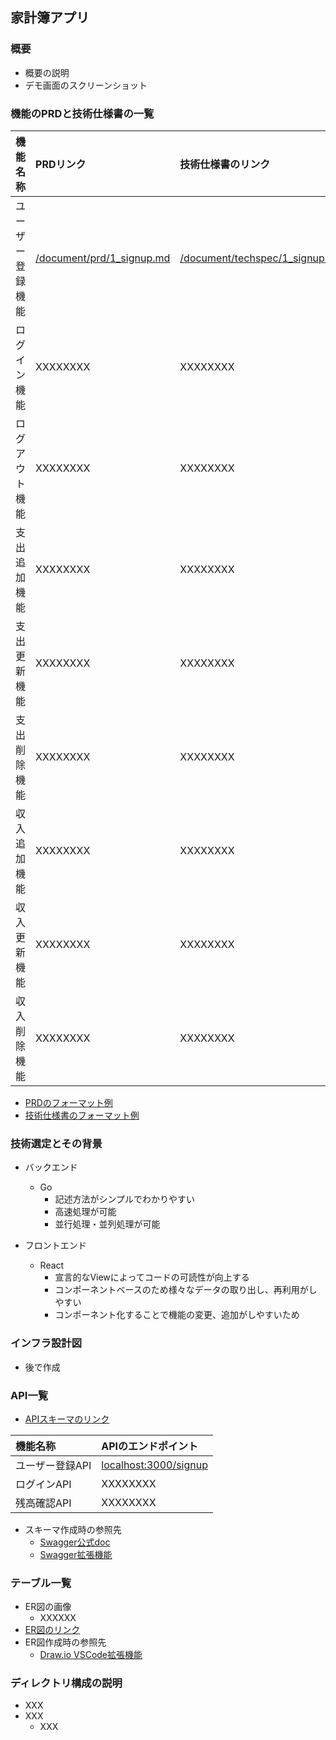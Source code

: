 ## 家計簿アプリ

### 概要

- 概要の説明
- デモ画面のスクリーンショット

### 機能のPRDと技術仕様書の一覧

| 機能名称 | PRDリンク | 技術仕様書のリンク |
| :--- | :--- | :--- |
| ユーザー登録機能 | [/document/prd/1_signup.md](/document/prd/1_signup.md) | [/document/techspec/1_signup.md](/document/techspec/1_signup.md) |
| ログイン機能 | XXXXXXXX | XXXXXXXX |
| ログアウト機能 | XXXXXXXX | XXXXXXXX |
| 支出追加機能 | XXXXXXXX | XXXXXXXX |
| 支出更新機能 | XXXXXXXX | XXXXXXXX |
| 支出削除機能 | XXXXXXXX | XXXXXXXX |
| 収入追加機能 | XXXXXXXX | XXXXXXXX |
| 収入更新機能 | XXXXXXXX | XXXXXXXX |
| 収入削除機能 | XXXXXXXX | XXXXXXXX |

- [PRDのフォーマット例](/document/prd/1_login.md)
- [技術仕様書のフォーマット例  ](/document/techspec/1_login.md)


### 技術選定とその背景

- バックエンド
  - Go
    - 記述方法がシンプルでわかりやすい
    - 高速処理が可能
    - 並行処理・並列処理が可能

- フロントエンド
  - React
    - 宣言的なViewによってコードの可読性が向上する
    - コンポーネントベースのため様々なデータの取り出し、再利用がしやすい
    - コンポーネント化することで機能の変更、追加がしやすいため

### インフラ設計図

- 後で作成

### API一覧
- [APIスキーマのリンク](/document/api-schema/openapi.yml)

| 機能名称 | APIのエンドポイント |
| :--- | :--- |
| ユーザー登録API | [localhost:3000/signup](localhost:3000/signup) |
| ログインAPI | XXXXXXXX |
| 残高確認API | XXXXXXXX |

- スキーマ作成時の参照先
  - [Swagger公式doc](https://swagger.io/docs/specification/api-host-and-base-path/)
  - [Swagger拡張機能](https://marketplace.visualstudio.com/items?itemName=Arjun.swagger-viewer)

### テーブル一覧

- ER図の画像
  - XXXXXX
- [ER図のリンク](/document/db/db_er.dio)
- ER図作成時の参照先
  - [Draw.io VSCode拡張機能](https://marketplace.visualstudio.com/items?itemName=hediet.vscode-drawio)

### ディレクトリ構成の説明

- XXX
- XXX
  - XXX
